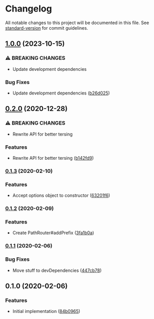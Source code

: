 # Changelog

All notable changes to this project will be documented in this file. See [standard-version](https://github.com/conventional-changelog/standard-version) for commit guidelines.

## [1.0.0](https://github.com/cfware/path-router/compare/v0.2.0...v1.0.0) (2023-10-15)


### ⚠ BREAKING CHANGES

* Update development dependencies

### Bug Fixes

* Update development dependencies ([b26d025](https://github.com/cfware/path-router/commit/b26d0255b22ebcd8fc60ba02828b789b34733c29))

## [0.2.0](https://github.com/cfware/path-router/compare/v0.1.3...v0.2.0) (2020-12-28)


### ⚠ BREAKING CHANGES

* Rewrite API for better tersing

### Features

* Rewrite API for better tersing ([b142fd9](https://github.com/cfware/path-router/commit/b142fd994fe724650bba008495c38023699bbe96))

### [0.1.3](https://github.com/cfware/path-router/compare/v0.1.2...v0.1.3) (2020-02-10)


### Features

* Accept options object to constructor ([63201f6](https://github.com/cfware/path-router/commit/63201f6981a6ea3198c255427a13f01493b1b25c))

### [0.1.2](https://github.com/cfware/path-router/compare/v0.1.1...v0.1.2) (2020-02-09)


### Features

* Create PathRouter#addPrefix ([3fa1b0a](https://github.com/cfware/path-router/commit/3fa1b0a750cfc791b48504c0185734083f71c6e6))

### [0.1.1](https://github.com/cfware/path-router/compare/v0.1.0...v0.1.1) (2020-02-06)


### Bug Fixes

* Move stuff to devDependencies ([447cb78](https://github.com/cfware/path-router/commit/447cb786a4eab865fa00b4c0834a2cec5069906e))

## 0.1.0 (2020-02-06)


### Features

* Initial implementation ([84b0965](https://github.com/cfware/path-router/commit/84b0965179825e197df6b665b4cad8527bf75efd))
